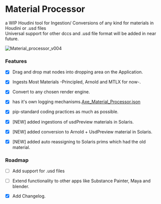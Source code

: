 # Material Processor
a WIP Houdini tool for Ingestion/ Conversions of any kind for materials in Houdini or .usd files\
Universal support for other dccs and .usd file format will be added in near future.

![Material_processor_v004](https://github.com/Ahmed-Hindy/AxeFx_tools/assets/23151881/0a330312-8809-44bf-b6a9-35e233c57eda)


### Features
- [x] Drag and drop mat nodes into dropping area on the Application.
- [x] Ingests Most Materials -Principled, Arnold and MTLX for now-.
- [x] Convert to any chosen render engine.
- [x] has it's own logging mechanisms.[Axe_Material_Processor.json](../../houdini20.5/packages/Axe_Material_Processor.json)
- [x] pip-standard coding practices as much as possible.
- [x] [NEW] added ingestions of usdPreview materials in Solaris.
- [x] [NEW] added conversion to Arnold + UsdPreview material in Solaris.
- [x] [NEW] added auto reassigning to Solaris prims which had the old material.


### Roadmap
- [ ] Add support for .usd files
- [ ] Extend functionality to other apps like Substance Painter, Maya and blender.
- [x] Add Changelog.


